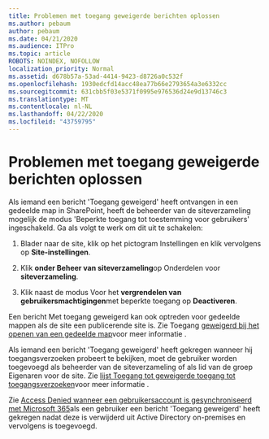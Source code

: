 ```yaml
---
title: Problemen met toegang geweigerde berichten oplossen
ms.author: pebaum
author: pebaum
ms.date: 04/21/2020
ms.audience: ITPro
ms.topic: article
ROBOTS: NOINDEX, NOFOLLOW
localization_priority: Normal
ms.assetid: d678b57a-53ad-4414-9423-d8726a0c532f
ms.openlocfilehash: 1930edcfd14acc48ea77b66e2793654a3e6332cc
ms.sourcegitcommit: 631cbb5f03e5371f0995e976536d24e9d13746c3
ms.translationtype: MT
ms.contentlocale: nl-NL
ms.lasthandoff: 04/22/2020
ms.locfileid: "43759795"
---
```

# <a name="troubleshoot-access-denied-messages"></a>Problemen met toegang geweigerde berichten oplossen

Als iemand een bericht 'Toegang geweigerd' heeft ontvangen in een gedeelde map in SharePoint, heeft de beheerder van de siteverzameling mogelijk de modus 'Beperkte toegang tot toestemming voor gebruikers' ingeschakeld. Ga als volgt te werk om dit uit te schakelen: 
  
1. Blader naar de site, klik op het pictogram Instellingen en klik vervolgens op **Site-instellingen**.
    
2. Klik **onder Beheer van siteverzameling**op Onderdelen voor **siteverzameling**.
    
3. Klik naast de modus Voor het **vergrendelen van gebruikersmachtigingen**met beperkte toegang op **Deactiveren**.
    
Een bericht Met toegang geweigerd kan ook optreden voor gedeelde mappen als de site een publicerende site is. Zie Toegang [geweigerd bij het openen van een gedeelde map](https://go.microsoft.com/fwlink/?linkid=2004317)voor meer informatie .
  
Als iemand een bericht 'Toegang geweigerd' heeft gekregen wanneer hij toegangsverzoeken probeert te bekijken, moet de gebruiker worden toegevoegd als beheerder van de siteverzameling of als lid van de groep Eigenaren voor de site. Zie [lijst Toegang tot geweigerde toegang tot toegangsverzoeken](https://go.microsoft.com/fwlink/?linkid=2004220)voor meer informatie .
  
Zie [Access Denied wanneer een gebruikersaccount is gesynchroniseerd met Microsoft 365](https://go.microsoft.com/fwlink/?linkid=2004318)als een gebruiker een bericht 'Toegang geweigerd' heeft gekregen nadat deze is verwijderd uit Active Directory on-premises en vervolgens is toegevoegd.
  

